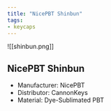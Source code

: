 ```yaml
---
title: "NicePBT Shinbun"
tags:
- keycaps 
---
```


![[shinbun.png]]

## NicePBT Shinbun

- Manufacturer: NicePBT
- Distributor: CannonKeys
- Material: Dye-Sublimated PBT